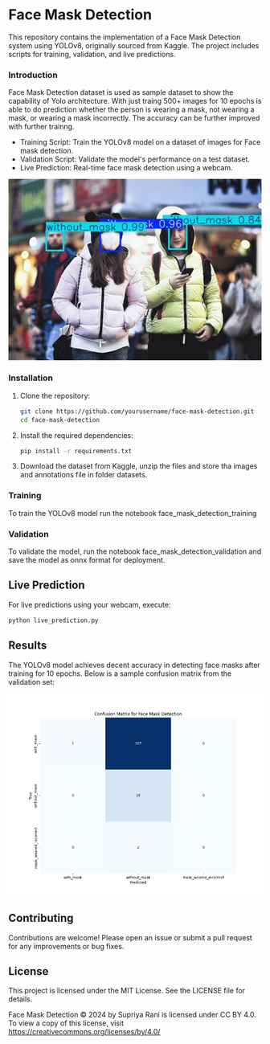 # Face Mask Detection

This repository contains the implementation of a Face Mask Detection system using YOLOv8, originally sourced from Kaggle. The project includes scripts for training, validation, and live predictions.

### Introduction
Face Mask Detection dataset is used as sample dataset to show the capability of Yolo architecture. With just traing 500+ images for 10 epochs is able to do prediction whether the  person is wearing a mask, not wearing a mask, or wearing a mask incorrectly. The accuracy can be further improved with further trainng.

- Training Script: Train the YOLOv8 model on a dataset of images for Face mask detection.
- Validation Script: Validate the model's performance on a test dataset.
- Live Prediction: Real-time face mask detection using a webcam.

![Face Mask Detection](maksssksksss0.jpg)

### Installation
1. Clone the repository:
   ```bash
   git clone https://github.com/yourusername/face-mask-detection.git
   cd face-mask-detection
   ```

2. Install the required dependencies:
   ```bash
   pip install -r requirements.txt
   ```
3. Download the dataset from Kaggle, unzip the files and store tha images and annotations file in folder datasets.

### Training
To train the YOLOv8 model run the notebook face_mask_detection_training


### Validation
To validate the model, run the notebook face_mask_detection_validation and save the model as onnx format for deployment.


## Live Prediction
For live predictions using your webcam, execute:
```bash
python live_prediction.py 
```

## Results
The YOLOv8 model achieves decent accuracy in detecting face masks after training for 10 epochs. Below is a sample confusion matrix from the validation set:

![Confusion Metrics](confusion_matrix.png)

## Contributing
Contributions are welcome! Please open an issue or submit a pull request for any improvements or bug fixes.

## License
This project is licensed under the MIT License. See the LICENSE file for details.

Face Mask Detection © 2024 by Supriya Rani is licensed under CC BY 4.0. To view a copy of this license, visit https://creativecommons.org/licenses/by/4.0/
